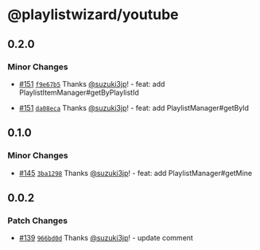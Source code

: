 # @playlistwizard/youtube

## 0.2.0

### Minor Changes

- [#151](https://github.com/suzuki3jp/PlaylistWizard/pull/151) [`f9e67b5`](https://github.com/suzuki3jp/PlaylistWizard/commit/f9e67b5148a325565ae4f86f75b98927a42e9667) Thanks [@suzuki3jp](https://github.com/suzuki3jp)! - feat: add PlaylistItemManager#getByPlaylistId

- [#151](https://github.com/suzuki3jp/PlaylistWizard/pull/151) [`da08eca`](https://github.com/suzuki3jp/PlaylistWizard/commit/da08ecaaf3ff0a4d0c7c68002a23638ce2ea7e69) Thanks [@suzuki3jp](https://github.com/suzuki3jp)! - feat: add PlaylistManager#getById

## 0.1.0

### Minor Changes

- [#145](https://github.com/suzuki3jp/PlaylistWizard/pull/145) [`3ba1298`](https://github.com/suzuki3jp/PlaylistWizard/commit/3ba12984aa6e776369425ed6ed1102e3226a5d2f) Thanks [@suzuki3jp](https://github.com/suzuki3jp)! - feat: add PlaylistManager#getMine

## 0.0.2

### Patch Changes

- [#139](https://github.com/suzuki3jp/PlaylistWizard/pull/139) [`966bd0d`](https://github.com/suzuki3jp/PlaylistWizard/commit/966bd0ddb811f674384e9167d5a048fc379aba24) Thanks [@suzuki3jp](https://github.com/suzuki3jp)! - update comment
